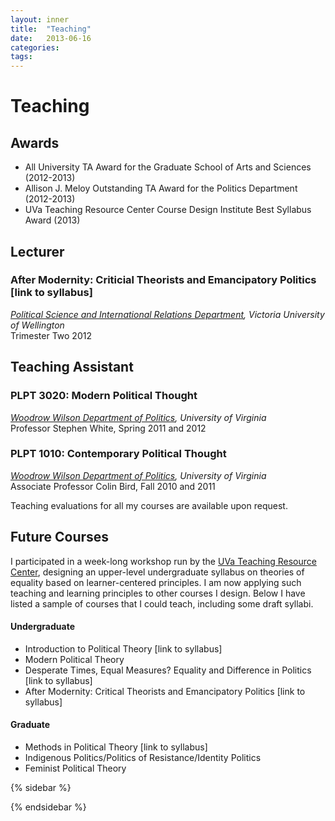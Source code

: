```yaml
---
layout: inner
title:  "Teaching"
date:   2013-06-16
categories:
tags:
---
```


# Teaching

## Awards
- All University TA Award for the Graduate School of Arts and Sciences (2012-2013)
- Allison J. Meloy Outstanding TA Award for the Politics Department (2012-2013)
- UVa Teaching Resource Center Course Design Institute Best Syllabus Award (2013)  

## Lecturer

### After Modernity: Criticial Theorists and Emancipatory Politics [link to syllabus]  
*[Political Science and International Relations Department](http://www.victoria.ac.nz/hppi/about/overview-of-the-school/psir-overview), Victoria University of Wellington*  
Trimester Two 2012  

## Teaching Assistant

### PLPT 3020: Modern Political Thought  
*[Woodrow Wilson Department of Politics](http://politics.virginia.edu/), University of Virginia*  
Professor Stephen White, Spring 2011 and 2012

### PLPT 1010: Contemporary Political Thought  
*[Woodrow Wilson Department of Politics](http://politics.virginia.edu/), University of Virginia*  
Associate Professor Colin Bird, Fall 2010 and 2011  

Teaching evaluations for all my courses are available upon request.

## Future Courses
I participated in a week-long workshop run by the [UVa Teaching Resource Center](http://trc.virginia.edu/home.htm), designing an upper-level undergraduate syllabus on theories of equality based on learner-centered principles. I am now applying such teaching and learning principles to other courses I design. Below I have listed a sample of courses that I could teach, including some draft syllabi.

#### Undergraduate
- Introduction to Political Theory [link to syllabus]
- Modern Political Theory
- Desperate Times, Equal Measures? Equality and Difference in Politics [link to syllabus]
- After Modernity: Critical Theorists and Emancipatory Politics [link to syllabus]

#### Graduate
- Methods in Political Theory [link to syllabus]
- Indigenous Politics/Politics of Resistance/Identity Politics
- Feminist Political Theory



{% sidebar %}

{% endsidebar %}
